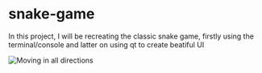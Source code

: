 # snake-game

In this project, I will be recreating the classic snake game, firstly using the terminal/console and latter on using qt to create beatiful UI

![Moving in all directions](https://user-images.githubusercontent.com/21273106/205724537-2cf502ca-3fd5-439e-aa0a-f3e5048dfe65.jpg)

